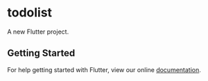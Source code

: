 # todolist

A new Flutter project.

## Getting Started

For help getting started with Flutter, view our online
[documentation](https://flutter.io/).
